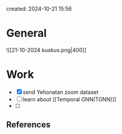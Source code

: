 

created: 2024-10-21 15:56

# General

![[21-10-2024 kuskus.png|400]]


# Work

- [x] send Yehonatan zoom dataset
- [ ] learn about [[Temporal GNN(TGNN)]]
- [ ] 







## References
